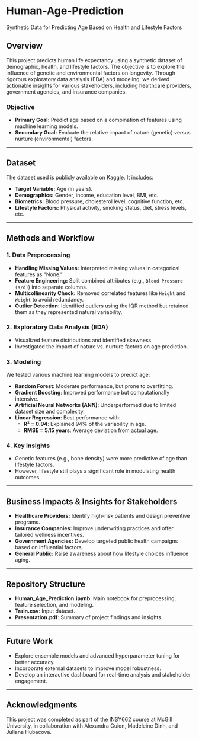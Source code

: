 # Human-Age-Prediction
Synthetic Data for Predicting Age Based on Health and Lifestyle Factors

## Overview

This project predicts human life expectancy using a synthetic dataset of demographic, health, and lifestyle factors. The objective is to explore the influence of genetic and environmental factors on longevity. Through rigorous exploratory data analysis (EDA) and modeling, we derived actionable insights for various stakeholders, including healthcare providers, government agencies, and insurance companies.

### Objective

- **Primary Goal:** Predict age based on a combination of features using machine learning models.
- **Secondary Goal:** Evaluate the relative impact of nature (genetic) versus nurture (environmental) factors.

---
## Dataset

The dataset used is publicly available on [Kaggle](https://www.kaggle.com/datasets/abdullah0a/human-age-prediction-synthetic-dataset/code). It includes:

- **Target Variable:** Age (in years).
- **Demographics:** Gender, income, education level, BMI, etc.
- **Biometrics:** Blood pressure, cholesterol level, cognitive function, etc.
- **Lifestyle Factors:** Physical activity, smoking status, diet, stress levels, etc.

---
## Methods and Workflow

### 1. Data Preprocessing
- **Handling Missing Values:** Interpreted missing values in categorical features as "None."
- **Feature Engineering:** Split combined attributes (e.g., `Blood Pressure (s/d)`) into separate columns.
- **Multicollinearity Check:** Removed correlated features like `Height` and `Weight` to avoid redundancy.
- **Outlier Detection:** Identified outliers using the IQR method but retained them as they represented natural variability.

### 2. Exploratory Data Analysis (EDA)
- Visualized feature distributions and identified skewness.
- Investigated the impact of nature vs. nurture factors on age prediction.

### 3. Modeling
We tested various machine learning models to predict age:
- **Random Forest**: Moderate performance, but prone to overfitting.
- **Gradient Boosting**: Improved performance but computationally intensive.
- **Artificial Neural Networks (ANN)**: Underperformed due to limited dataset size and complexity.
- **Linear Regression**: Best performance with:
  - **R² = 0.94**: Explained 94% of the variability in age.
  - **RMSE = 5.15 years**: Average deviation from actual age.

### 4. Key Insights
- Genetic features (e.g., bone density) were more predictive of age than lifestyle factors.
- However, lifestyle still plays a significant role in modulating health outcomes.

---
## Business Impacts & Insights for Stakeholders
- **Healthcare Providers:** Identify high-risk patients and design preventive programs.
- **Insurance Companies:** Improve underwriting practices and offer tailored wellness incentives.
- **Government Agencies:** Develop targeted public health campaigns based on influential factors.
- **General Public:** Raise awareness about how lifestyle choices influence aging.

---
## Repository Structure
- **Human_Age_Prediction.ipynb**: Main notebook for preprocessing, feature selection, and modeling.
- **Train.csv**: Input dataset.
- **Presentation.pdf**: Summary of project findings and insights.

---
## Future Work

- Explore ensemble models and advanced hyperparameter tuning for better accuracy.
- Incorporate external datasets to improve model robustness.
- Develop an interactive dashboard for real-time analysis and stakeholder engagement.

---
## Acknowledgments

This project was completed as part of the INSY662 course at McGill University, in collaboration with Alexandra Guion, Madeleine Dinh, and Juliana Hubacova.



